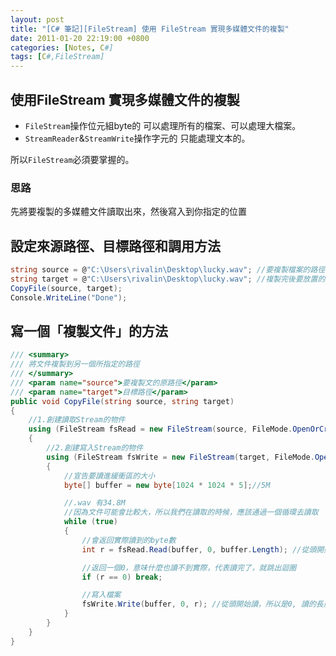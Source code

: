 ```yaml
---
layout: post
title: "[C# 筆記][FileStream] 使用 FileStream 實現多媒體文件的複製"
date: 2011-01-20 22:19:00 +0800
categories: [Notes, C#]
tags: [C#,FileStream]
---
```


## 使用FileStream 實現多媒體文件的複製
- `FileStream`操作位元組byte的
可以處理所有的檔案、可以處理大檔案。  
- `StreamReader`&`StreamWrite`操作字元的
只能處理文本的。

所以`FileStream`必須要掌握的。

### 思路
先將要複製的多媒體文件讀取出來，然後寫入到你指定的位置  

## 設定來源路徑、目標路徑和調用方法
```c#
string source = @"C:\Users\rivalin\Desktop\lucky.wav"; //要複製檔案的路徑
string target = @"C:\Users\rivalin\Desktop\lucky.wav"; //複製完後要放置的路徑
CopyFile(source, target);
Console.WriteLine("Done");
```

## 寫一個「複製文件」的方法
```c#
/// <summary>
/// 將文件複製到另一個所指定的路徑
/// </summary>
/// <param name="source">要複製文的原路徑</param>
/// <param name="target">目標路徑</param>
public void CopyFile(string source, string target)
{
    //1.創建讀取Stream的物件
    using (FileStream fsRead = new FileStream(source, FileMode.OpenOrCreate, FileAccess.Read))
    {
        //2.創建寫入Stream的物件
        using (FileStream fsWrite = new FileStream(target, FileMode.OpenOrCreate, FileAccess.Write))
        {
            //宣告要讀進緩衝區的大小
            byte[] buffer = new byte[1024 * 1024 * 5];//5M

            //.wav 有34.8M
            //因為文件可能會比較大，所以我們在讀取的時候，應該通過一個循環去讀取
            while (true)
            {
                //會返回實際讀到的byte數
                int r = fsRead.Read(buffer, 0, buffer.Length); //從頭開始讀，所以是0, 讀的長度為緩衝區的長度

                //返回一個0，意味什麼也讀不到實際，代表讀完了，就跳出迴圈
                if (r == 0) break;

                //寫入檔案
                fsWrite.Write(buffer, 0, r); //從頭開始讀，所以是0, 讀的長度為實際讀到的長度
            }
        }
    }
}
```